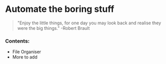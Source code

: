 # Automate the boring stuff

>"Enjoy the little things, for one day you may look back and realise they were the big things."
>-Robert Brault
### Contents:
  - File Organiser
  - More to add

